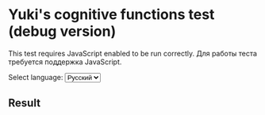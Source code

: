 # Yuki's cognitive functions test (debug version)

This test requires JavaScript enabled to be run correctly. Для работы теста требуется поддержка JavaScript.

<div>
<label for="lang">Select language:</label>
<select id="lang" onchange="">
    <option name="lang" value="ru" selected>Русский</option>
    <option name="lang" value="en">English</option>
</select>
</div>

<div id="test_contents">
</div>

## Result

<div id="res">
</div>

<script src="jquery.js"></script>
<script src="test.js"></script>
<script src="mbti2.js"></script>
